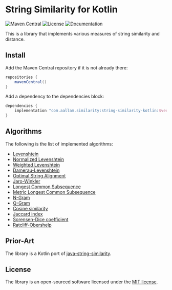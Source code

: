 # String Similarity for Kotlin

[![Maven Central](https://img.shields.io/maven-central/v/com.aallam.similarity/string-similarity-kotlin?color=blue&label=Download)](https://central.sonatype.com/namespace/com.aallam.similarity)
[![License](https://img.shields.io/github/license/aallam/string-similarity-kotlin?color=yellow)](LICENSE)
[![Documentation](https://img.shields.io/badge/docs-dokka-a97bff)](https://mouaad.aallam.com/string-similarity-kotlin/)

This is a library that implements various measures of string similarity and distance.

## Install

Add the Maven Central repository if it is not already there:

```groovy
repositories {
    mavenCentral()
}
```

Add a dependency to the dependencies block:

```groovy
dependencies {
    implementation "com.aallam.similarity:string-similarity-kotlin:$version"
}
```

## Algorithms

The following is the list of implemented algorithms:

* [Levenshtein](guides/Levenshtein.md)
* [Normalized Levenshtein](guides/NormalizedLevenshtein.md)
* [Weighted Levenshtein](guides/WeightedLevenshtein.md)
* [Damerau-Levenshtein](guides/DamerauLevenshtein.md)
* [Optimal String Alignment](guides/OptimalStringAlignment.md)
* [Jaro-Winkler](guides/JaroWinkler.md)
* [Longest Common Subsequence](guides/LCS.md)
* [Metric Longest Common Subsequence](guides/MetricLCS.md)
* [N-Gram](guides/NGram.md)
* [Q-Gram](guides/QGram.md)
* [Cosine similarity](guides/CosineSimilarity.md)
* [Jaccard index](guides/JaccardIndex.md)
* [Sorensen-Dice coefficient](guides/SorensenDiceCoefficient.md)
* [Ratcliff-Obershelp](guides/RatcliffObershelp.md)

## Prior-Art

The library is a Kotlin port of [java-string-similarity](https://github.com/tdebatty/java-string-similarity).

## License

The library is an open-sourced software licensed under the [MIT license](LICENSE).
